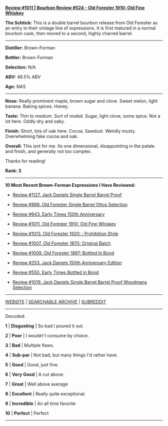 
[**Review #1011 | Bourbon Review #524 - Old Forester 1910: Old Fine Whiskey**]( https://t8ke.review/review-1011-old-forester-1910-old-fine-whiskey/)

**The Schtick:** This is a double barrel bourbon release from Old Forester as an entry in their vintage line of expressions. It is first matured in a normal bourbon cask, then moved to a second, highly charred barrel. 

-----

**Distiller:** Brown-Forman

**Bottler:** Brown-Forman

**Selection:** N/A

**ABV:** 46.5% ABV

**Age:** NAS 

-----

**Nose:**  Really prominent maple, brown sugar and clove. Sweet melon, light banana. Baking spices. Honey.   

**Taste:** Thin to medium. Sort of muted. Sugar, light clove, some spice. Not a lot here. Oddly dry and oaky.

**Finish:** Short, lots of oak here. Cocoa. Sawdust. Weirdly musty. Overwhelming fake cocoa and oak.  

**Overall:** This isnt for me. Its one dimensional, disappointing in the palate and finish, and generally not too complex. 

Thanks for reading!

**Rank: 3**

----- 

**10 Most Recent Brown-Forman Expressions I Have Reviewed:** 

- [Review #1127. Jack Daniels Single Barrel Barrel Proof]( https://t8ke.review/review-1127-jack-daniels-single-barrel-barrel-proof/) 

- [Review #886. Old Forester Single Barrel Ottos Selection]( https://t8ke.review/review-886-old-forester-single-barrel-ottos-selection/) 

- [Review #643. Early Times 150th Anniversary]( https://t8ke.review/review-643-early-times-150th-anniversary/) 

- [Review #1011. Old Forester 1910: Old Fine Whiskey]( https://t8ke.review/review-1011-old-forester-1910-old-fine-whiskey/) 

- [Review #1013. Old Forester 1920: : Prohibition Style]( https://t8ke.review/review-1013-old-forester-1920-prohibition-style/) 

- [Review #1007. Old Forester 1870: Original Batch]( https://t8ke.review/review-1007-old-forester-1870-original-batch/) 

- [Review #1009. Old Forester 1897: Bottled In Bond]( https://t8ke.review/review-1009-old-forester-1897-bottled-in-bond/) 

- [Review #253. Jack Daniels 150th Anniversary Edition]( https://t8ke.review/review-253-jack-daniels-150th-anniversary-release/) 

- [Review #550. Early Times Bottled in Bond]( https://t8ke.review/review-550-early-times-bib/) 

- [Review #1019. Jack Daniels Single Barrel Barrel Proof Woodmans Selection]( https://t8ke.review/review-1019-jack-daniels-single-barrel-barrel-proof-bourbon-woodmans-selection/) 

-----

[WEBSITE](https://t8ke.review) | [SEARCHABLE ARCHIVE](https://t8ke.review/review-archive/) | [SUBREDDIT](https://reddit.com/r/t8kereviews)

-----

Decoded:

**1** | **Disgusting** | So bad I poured it out.

**2** | **Poor** | I wouldn't consume by choice.

**3** | **Bad** | Multiple flaws.

**4** | **Sub-par** | Not bad, but many things I'd rather have.

**5** | **Good** | Good, just fine.

**6** | **Very Good** | A cut above.

**7** | **Great** | Well above average

**8** | **Excellent** | Really quite exceptional.

**9** | **Incredible** | An all time favorite

**10** | **Perfect** | Perfect

----


